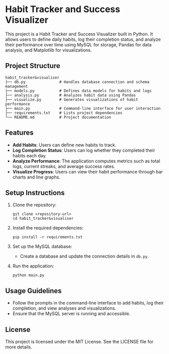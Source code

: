 # Habit Tracker and Success Visualizer

This project is a Habit Tracker and Success Visualizer built in Python. It allows users to define daily habits, log their completion status, and analyze their performance over time using MySQL for storage, Pandas for data analysis, and Matplotlib for visualizations.

## Project Structure

```
habit_tracker&visualiser
├── db.py               # Handles database connection and schema management
├── models.py           # Defines data models for habits and logs
├── analysis.py         # Analyzes habit data using Pandas
├── visualize.py        # Generates visualizations of habit performance
├── main.py             # Command-line interface for user interaction
├── requirements.txt    # Lists project dependencies
└── README.md           # Project documentation
```

## Features

- **Add Habits**: Users can define new habits to track.
- **Log Completion Status**: Users can log whether they completed their habits each day.
- **Analyze Performance**: The application computes metrics such as total logs, current streaks, and average success rates.
- **Visualize Progress**: Users can view their habit performance through bar charts and line graphs.

## Setup Instructions

1. Clone the repository:
   ```
   git clone <repository-url>
   cd habit_tracker&visualiser
   ```

2. Install the required dependencies:
   ```
   pip install -r requirements.txt
   ```

3. Set up the MySQL database:
   - Create a database and update the connection details in `db.py`.

4. Run the application:
   ```
   python main.py
   ```

## Usage Guidelines

- Follow the prompts in the command-line interface to add habits, log their completion, and view analyses and visualizations.
- Ensure that the MySQL server is running and accessible.

## License

This project is licensed under the MIT License. See the LICENSE file for more details.